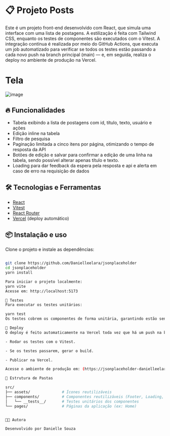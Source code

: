 
# 📋 Projeto Posts

Este é um projeto front-end desenvolvido com React, que simula uma interface com uma lista de postagens. A estilização é feita com Tailwind CSS, enquanto os testes de componentes são executados com o Vitest. A integração contínua é realizada por meio do GitHub Actions, que executa um job automatizado para verificar se todos os testes estão passando a cada novo push na branch principal (main) — e, em seguida, realiza o deploy no ambiente de produção na Vercel.

# Tela

![image](https://github.com/user-attachments/assets/a64fe0ee-2f42-4aa7-b116-ddf77f899b35)


## 🔥 Funcionalidades

- Tabela exibindo a lista de postagens com id, título, texto, usuário e ações
- Edição inline na tabela
- Filtro de pesquisa
- Paginação limitada a cinco itens por página, otimizando o tempo de resposta da API
- Botões de edição e salvar para confirmar a edição de uma linha na tabela, sendo possível alterar apenas título e texto.
- Loading para dar feedback da espera pela resposta e api e alerta em caso de erro na requisição de dados

## 🛠️ Tecnologias e Ferramentas

- [React](https://reactjs.org/)
- [Vitest](https://vitest.dev/)
- [React Router](https://reactrouter.com/)
- [Vercel](https://vercel.com/) (deploy automático)

## 📦 Instalação e uso

Clone o projeto e instale as dependências:

```bash

git clone https://github.com/Danielleelara/jsonplaceholder
cd jsonplaceholder
yarn install

Para iniciar o projeto localmente:
yarn vite
Acesse em: http://localhost:5173

🧪 Testes
Para executar os testes unitários:

yarn test
Os testes cobrem os componentes de forma unitária, garantindo estão sendo renderizados corretamente.

🚀 Deploy
O deploy é feito automaticamente na Vercel toda vez que há um push na branch main. O pipeline está configurado para:

- Rodar os testes com o Vitest.

- Se os testes passarem, gerar o build.

- Publicar na Vercel.

Acesse o ambiente de produção em: (https://jsonplaceholder-danielleelaras-projects.vercel.app/)

🧾 Estrutura de Pastas

src/
├── assets/              # Ícones reutilizáveis
├── components/          # Componentes reutilizáveis (Footer, Loading, NavBar, Pagination e Table)
│   └── __tests__/       # Testes unitários dos componentes
└── pages/               # Páginas da aplicação (ex: Home)


👩‍💻 Autora

Desenvolvido por Danielle Souza
